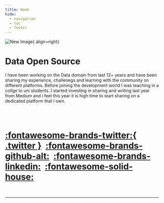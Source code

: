 ```yaml
---
title: Home
hide:
  - navigation
  - toc
  - footer
---
```


![New Image](https://images.unsplash.com/photo-1587334274328-64186a80aeee?ixlib=rb-4.0.3&ixid=MnwxMjA3fDB8MHxwaG90by1wYWdlfHx8fGVufDB8fHx8&auto=format&fit=crop&w=1481&q=80){ align=right}


# Data Open Source


I have been working on the Data domain from last 12+ years and have been sharing my experience, challenegs and learning with the community on different platforms. Before joining the development world I was teaching in a collge to uni students. I started investing in sharing and writing last year from Medium and i feel this year it is high time to start sharing  on a dedicated platform that I own. 



&nbsp;  
&nbsp;  
# [:fontawesome-brands-twitter:{ .twitter }](https://twitter.com/Iqbalkhattra85)&nbsp; [:fontawesome-brands-github-alt:](https://github.com/bot-netizen)&nbsp; [:fontawesome-brands-linkedin:](https://www.linkedin.com/in/iqbalsinghkhattra/)&nbsp; [:fontawesome-solid-house:](https://medium.com/@Iqbalkhattra85)

&nbsp;  




--- 
